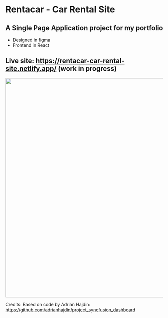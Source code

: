 # Rentacar - Car Rental Site

## A Single Page Application project for my portfolio
* Designed in figma
* Frontend in React

## Live site: https://rentacar-car-rental-site.netlify.app/ (work in progress)

<img src="https://user-images.githubusercontent.com/38013623/181492960-87d87ecb-f305-4067-9821-bbf640da504b.png" width="700">

Credits: Based on code by Adrian Hajdin: https://github.com/adrianhajdin/project_syncfusion_dashboard
